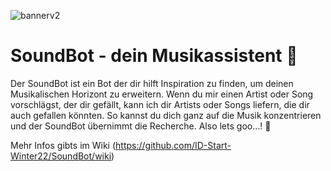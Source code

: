 ![bannerv2](https://user-images.githubusercontent.com/115628643/208231888-8307e966-2a68-4101-9b84-f53e6fc404f7.png)



# SoundBot - dein Musikassistent 🎸
Der SoundBot ist ein Bot der dir hilft Inspiration zu finden, um deinen Musikalischen Horizont zu erweitern. 
Wenn du mir einen Artist oder Song vorschlägst, der dir gefällt, kann ich dir Artists oder Songs liefern, die dir auch gefallen könnten. 
So kannst du dich ganz auf die Musik konzentrieren und der SoundBot übernimmt die Recherche.
Also lets goo…! 🤘

Mehr Infos gibts im Wiki (https://github.com/ID-Start-Winter22/SoundBot/wiki)

